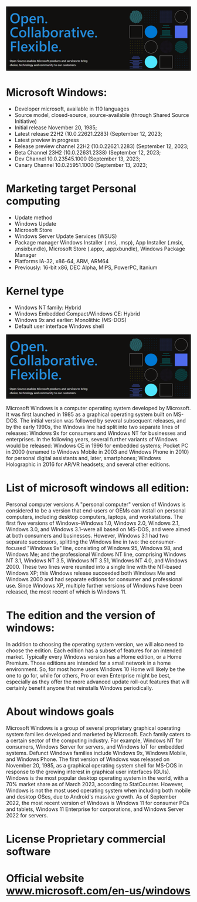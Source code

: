 ![Open Source at Microsoft](https://github.com/microsoft/.github/blob/main/images/open-at-microsoft.png)

# Microsoft Windows:
- Developer microsoft, available in	110 languages
- Source model, closed-source, source-available (through Shared Source Initiative)
- Initial release	November 20, 1985; 
- Latest release	22H2 (10.0.22621.2283) (September 12, 2023; 
- Latest preview	in progress
- Release preview channel 22H2 (10.0.22621.2283) (September 12, 2023; 
- Beta Channel 23H2 (10.0.22631.2338) (September 12, 2023; 
- Dev Channel 10.0.23545.1000 (September 13, 2023; 
- Canary Channel 10.0.25951.1000 (September 13, 2023;
# Marketing target	Personal computing
- Update method	
- Windows Update
- Microsoft Store
- Windows Server Update Services (WSUS)
- Package manager	Windows Installer (.msi, .msp), App Installer (.msix, .msixbundle), Microsoft Store (.appx, .appxbundle), Windows Package Manager
- Platforms	IA-32, x86-64, ARM, ARM64
- Previously: 16-bit x86, DEC Alpha, MIPS, PowerPC, Itanium
# Kernel type	
- Windows NT family: Hybrid
- Windows Embedded Compact/Windows CE: Hybrid
- Windows 9x and earlier: Monolithic (MS-DOS)
- Default user interface	Windows shell
  
![Open Source at Microsoft](https://github.com/microsoft/.github/blob/main/images/open-at-microsoft.png)

Microsoft Windows is a computer operating system developed by Microsoft. It was first launched in 1985 as a graphical operating system built on MS-DOS. The initial version was followed by several subsequent releases, and by the early 1990s, the Windows line had split into two separate lines of releases: Windows 9x for consumers and Windows NT for businesses and enterprises. In the following years, several further variants of Windows would be released: Windows CE in 1996 for embedded systems; Pocket PC in 2000 (renamed to Windows Mobile in 2003 and Windows Phone in 2010) for personal digital assistants and, later, smartphones; Windows Holographic in 2016 for AR/VR headsets; and several other editions.

# List of microsoft windows all edition:
Personal computer versions
A "personal computer" version of Windows is considered to be a version that end-users or OEMs can install on personal computers, including desktop computers, laptops, and workstations.
The first five versions of Windows–Windows 1.0, Windows 2.0, Windows 2.1, Windows 3.0, and Windows 3.1–were all based on MS-DOS, and were aimed at both consumers and businesses. However, Windows 3.1 had two separate successors, splitting the Windows line in two: the consumer-focused "Windows 9x" line, consisting of Windows 95, Windows 98, and Windows Me; and the professional Windows NT line, comprising Windows NT 3.1, Windows NT 3.5, Windows NT 3.51, Windows NT 4.0, and Windows 2000. These two lines were reunited into a single line with the NT-based Windows XP; this Windows release succeeded both Windows Me and Windows 2000 and had separate editions for consumer and professional use. Since Windows XP, multiple further versions of Windows have been released, the most recent of which is Windows 11.

# The edition and the version of windows:
In addition to choosing the operating system version, we will also need to choose the edition. Each edition has a subset of features for an intended market. Typically every Windows version has a Home edition, or a Home Premium. Those editions are intended for a small network in a home environment.
So, for most home users Windows 10 Home will likely be the one to go for, while for others, Pro or even Enterprise might be best, especially as they offer the more advanced update roll-out features that will certainly benefit anyone that reinstalls Windows periodically.

# About windows goals
Microsoft Windows is a group of several proprietary graphical operating system families developed and marketed by Microsoft. Each family caters to a certain sector of the computing industry. For example, Windows NT for consumers, Windows Server for servers, and Windows IoT for embedded systems. Defunct Windows families include Windows 9x, Windows Mobile, and Windows Phone.
The first version of Windows was released on November 20, 1985, as a graphical operating system shell for MS-DOS in response to the growing interest in graphical user interfaces (GUIs).
Windows is the most popular desktop operating system in the world, with a 70% market share as of March 2023, according to StatCounter. However, Windows is not the most used operating system when including both mobile and desktop OSes, due to Android's massive growth.
As of September 2022, the most recent version of Windows is Windows 11 for consumer PCs and tablets, Windows 11 Enterprise for corporations, and Windows Server 2022 for servers.

# License	Proprietary commercial software
# Official website	www.microsoft.com/en-us/windows
